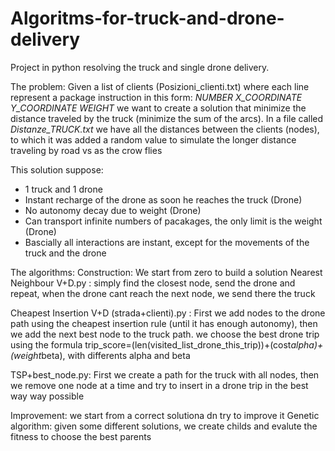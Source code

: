 # Algoritms-for-truck-and-drone-delivery
Project in python resolving the truck and single drone delivery.

The problem:
Given a list of clients (Posizioni_clienti.txt) where each line represent a package instruction in this form: _NUMBER X_COORDINATE Y_COORDINATE WEIGHT_ 
we want to create a solution that minimize the distance traveled by the truck (minimize the sum of the arcs).
In a file called _Distanze_TRUCK.txt_ we have all the distances between the clients (nodes), 
to which it was added a random value to simulate the longer distance traveling by road vs as the crow flies

This solution suppose:
- 1 truck and 1 drone
- Instant recharge of the drone as soon he reaches the truck (Drone)
- No autonomy decay due to weight (Drone)
- Can transport infinite numbers of pacakages, the only limit is the weight (Drone)
- Bascially all interactions are instant, except for the movements of the truck and the drone

The algorithms:
Construction: We start from zero to build a solution
Nearest Neighbour V+D.py : simply find the closest node, send the drone and repeat, when the drone cant reach the next node, we send there the truck

Cheapest Insertion V+D (strada+clienti).py : First we add nodes to the drone path using the cheapest insertion rule (until it has enough autonomy), 
                                            then we add the next best node to the truck path. we choose the best drone trip using the formula 
                                            trip_score=(len(visited_list_drone_this_trip))+(cost*alpha)+(weight*beta), with differents alpha and beta
                                            
TSP+best_node.py: First we create a path for the truck with all nodes, then we remove one node at a time and try to insert in a drone trip in the best way way possible

Improvement: we start from a correct solutiona dn try to improve it
Genetic algorithm: given some different solutions, we create childs and evalute the fitness to choose the best parents



